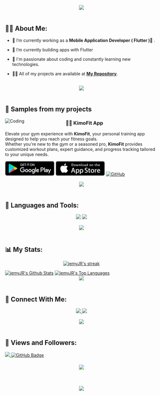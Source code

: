 <div align="center">
    <img src="https://readme-typing-svg.herokuapp.com/?font=Righteous&size=35&center=true&vCenter=true&width=500&height=70&duration=4000&lines=Hi+There!+👋;+I'm+Mohamed+Gamal!+😎;" />
</div>

<br>


## 🙋‍♂️ About Me:

- 🔭 I’m currently working as a **Mobile Application Developer ( Flutter )📱** .

- 🌱 I’m currently building apps with Flutter

- 👀 I'm passionate about coding and constantly learning new technologies.

- 👨‍💻 All of my projects are available at **[My Repository](https://github.com/jemyJR?page=1&tab=repositories)**.

<br>
<div align="center">
    <img src="https://user-images.githubusercontent.com/73097560/115834477-dbab4500-a447-11eb-908a-139a6edaec5c.gif" />
</div>
<br>


## 📱 Samples from my projects

<img align="left" alt="Coding" width="200" src="https://play-lh.googleusercontent.com/FOIdCdskmCgfBA0dpZ7grZD0_AnVP0cU8GCy5XYwYx_QZQA3Zo3d4RgAqm6pd19_kV0=w240-h480-rw">

### 🏋️‍♂️ **KimoFit App** 

Elevate your gym experience with **KimoFit**, your personal training app designed to help you reach your fitness goals.<br>
Whether you're new to the gym or a seasoned pro, **KimoFit** provides customized workout plans, expert guidance, and progress tracking tailored to your unique needs.



 
<div>
<a href='https://play.google.com/store/apps/details?id=com.kimofit.app'><img alt='Get it on Google Play' src='assets/stores/google_play.png' height='48px'/></a>
<a href='https://apps.apple.com/us/app/kimofit/id6642661811?platform=iphone'><img alt='Get it on the App Store' src='assets/stores/app_store.png' height='48px'/></a>
<a href='projects-readme/kimofit-README.md' target="_blank">
  <img alt="GitHub" src="https://img.shields.io/badge/readme%20file%20-blue?style=for-the-badge&logo=github&logoColor=white" height="40" />
</a>

</div>

<br>
<div align="center">
    <img src="https://user-images.githubusercontent.com/73097560/115834477-dbab4500-a447-11eb-908a-139a6edaec5c.gif" />
</div>
<br>



## 🚀 Languages and Tools:
<div align="center">
    <img src="https://skillicons.dev/icons?i=flutter,dart,firebase,cpp,java" />
    <img src="https://skillicons.dev/icons?i=github,androidstudio,vscode,figma,postman" /><br>
</div>

<br>
<div align="center">
    <img src="https://user-images.githubusercontent.com/73097560/115834477-dbab4500-a447-11eb-908a-139a6edaec5c.gif" />
</div>
<br>

## 📊 My Stats:

<p align="center">
    <a href="https://github.com/jemyJR/github-readme-streak-stats">
        <img title="🔥 Get streak stats for your profile at git.io/streak-stats" alt="jemyJR's streak" src="https://github-readme-streak-stats.herokuapp.com/?user=jemyJR&theme=black-ice&hide_border=true&stroke=0000&background=060A0CD0"/>
    </a>
</p>
<a href="https://github.com/jemyJR/github-readme-stats"><img alt="jemyJR's Github Stats" src="https://github-readme-stats.vercel.app/api?username=jemyJR&show_icons=true&count_private=true&theme=react&hide_border=true&bg_color=0D1117" /></a>
<a href="https://github.com/jemyJR/github-readme-stats"><img alt="jemyJR's Top Languages" src="https://github-readme-stats.vercel.app/api/top-langs/?username=jemyJR&langs_count=8&count_private=true&layout=compact&theme=react&hide_border=true&bg_color=0D1117" /></a>

<br>
<div align="center">
    <img src="https://user-images.githubusercontent.com/73097560/115834477-dbab4500-a447-11eb-908a-139a6edaec5c.gif" />
</div>
<br>

## 🤝 Connect With Me:

<div align="center">
    <a href="https://www.linkedin.com/in/jemy25/" target="_blank">
        <img src="https://img.shields.io/badge/LinkedIn-0077B5?style=for-the-badge&logo=linkedin&logoColor=white" target="_blank" />
    </a>
  <a href="mailto:t.jemy25@gmail.com">
    <img src="https://img.shields.io/badge/Gmail-333333?style=for-the-badge&logo=gmail&logoColor=red" />
  </a>
</div>

<br>
<div align="center">
    <img src="https://user-images.githubusercontent.com/73097560/115834477-dbab4500-a447-11eb-908a-139a6edaec5c.gif" />
</div>
<br>

## 💜 Views and Followers:

<a href="https://github.com/jemyJR/github-profile-views-counter">
    <img src="https://komarev.com/ghpvc/?username=jemyJR">
</a>
<a href="https://github.com/jemyJR?tab=followers"><img src="https://img.shields.io/github/followers/jemyJR?label=Followers&style=social" alt="GitHub Badge"></a>
<h3 align="center">
    <img src="https://readme-typing-svg.herokuapp.com/?font=Righteous&size=25&center=true&vCenter=true&width=500&height=70&duration=4000&lines=Thanks+for+visiting!+❤️;+Shoot+me+a+message+on+Linkedin!;I'm+Long+Life+Learner">
</h3>

<br/>


<br>
<div align="center">
    <img src="https://user-images.githubusercontent.com/73097560/115834477-dbab4500-a447-11eb-908a-139a6edaec5c.gif" />
</div>
<br>
